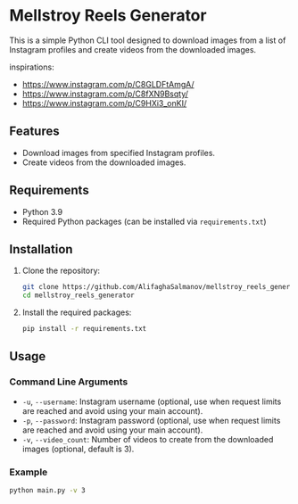# Mellstroy Reels Generator

This is a simple Python CLI tool designed to download images from a list of Instagram profiles and create videos from the downloaded images.

inspirations:
- https://www.instagram.com/p/C8GLDFtAmgA/
- https://www.instagram.com/p/C8fXN9Bsqty/
- https://www.instagram.com/p/C9HXi3_onKI/
## Features

- Download images from specified Instagram profiles.
- Create videos from the downloaded images.

## Requirements

- Python 3.9
- Required Python packages (can be installed via `requirements.txt`)

## Installation

1. Clone the repository:

    ```sh
    git clone https://github.com/AlifaghaSalmanov/mellstroy_reels_generator.git
    cd mellstroy_reels_generator
    ```

2. Install the required packages:

    ```sh
    pip install -r requirements.txt
    ```

## Usage


### Command Line Arguments

- `-u`, `--username`: Instagram username (optional, use when request limits are reached and avoid using your main account).
- `-p`, `--password`: Instagram password (optional, use when request limits are reached and avoid using your main account).
- `-v`, `--video_count`: Number of videos to create from the downloaded images (optional, default is 3).

### Example

```sh
python main.py -v 3
